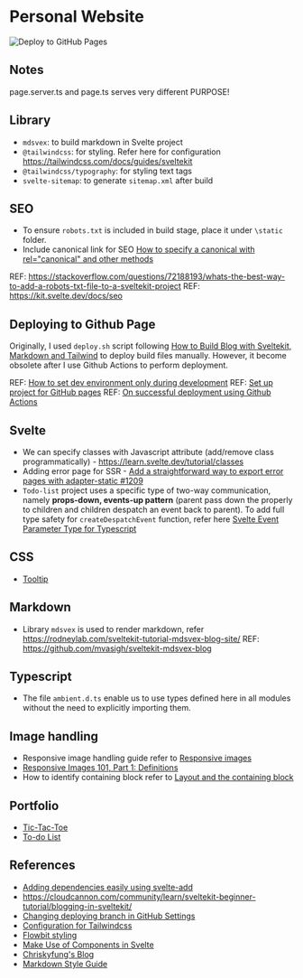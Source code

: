 # Personal Website

![Deploy to GitHub Pages](https://github.com/KianYang-Lee/kianyang-lee.github.io/actions/workflows/deploy.yml/badge.svg)

## Notes
page.server.ts and page.ts serves very different PURPOSE!

## Library
- `mdsvex`: to build markdown in Svelte project
- `@tailwindcss`: for styling. Refer here for configuration https://tailwindcss.com/docs/guides/sveltekit
- `@tailwindcss/typography`: for styling text tags
- `svelte-sitemap`: to generate `sitemap.xml` after build

## SEO
- To ensure `robots.txt` is included in build stage, place it under `\static` folder.
- Include canonical link for SEO [How to specify a canonical with rel="canonical" and other methods
](https://developers.google.com/search/docs/crawling-indexing/consolidate-duplicate-urls)

REF: https://stackoverflow.com/questions/72188193/whats-the-best-way-to-add-a-robots-txt-file-to-a-sveltekit-project
REF: https://kit.svelte.dev/docs/seo

## Deploying to Github Page
Originally, I used `deploy.sh` script following [How to Build Blog with Sveltekit, Markdown and Tailwind](https://gotofritz.net/blog/how-to-build-blog-with-sveltekit-markdown-tailwind) to deploy build files manually. However, it become obsolete after I use Github Actions to perform deployment.

REF: [How to set dev environment only during development](https://stackoverflow.com/questions/70339952/sveltekit-app-cannot-be-found-in-svelte-config-js)
REF: [Set up project for GitHub pages](https://kit.svelte.dev/docs/adapter-static)
REF: [On successful deployment using Github Actions](https://github.com/Penca53/my-portfolio/)

## Svelte
- We can specify classes with Javascript attribute (add/remove class programmatically) - https://learn.svelte.dev/tutorial/classes
- Adding error page for SSR - [Add a straightforward way to export error pages with adapter-static #1209](https://github.com/sveltejs/kit/issues/1209)
- `Todo-list` project uses a specific type of two-way communication, namely **props-down, events-up pattern** (parent pass down the properly to children and children despatch an event back to parent). To add full type safety for `createDespatchEvent` function, refer here [Svelte Event Parameter Type for Typescript](https://stackoverflow.com/questions/64087782/svelte-event-parameter-type-for-typescript)

## CSS
- [Tooltip](https://benborgers.com/posts/tailwind-tooltip)

## Markdown
- Library `mdsvex` is used to render markdown, refer https://rodneylab.com/sveltekit-tutorial-mdsvex-blog-site/
REF: https://github.com/mvasigh/sveltekit-mdsvex-blog

## Typescript
- The file `ambient.d.ts` enable us to use types defined here in all modules without the need to explicitly importing them.

## Image handling
- Responsive image handling guide refer to [Responsive images](https://developer.mozilla.org/en-US/docs/Learn/HTML/Multimedia_and_embedding/Responsive_images)
- [Responsive Images 101, Part 1: Definitions](https://cloudfour.com/thinks/responsive-images-101-definitions/)
- How to identify containing block refer to [Layout and the containing block](https://developer.mozilla.org/en-US/docs/Web/CSS/Containing_block#identifying_the_containing_block)

## Portfolio
- [Tic-Tac-Toe]()
- [To-do List](https://developer.mozilla.org/en-US/docs/Learn/Tools_and_testing/Client-side_JavaScript_frameworks/Svelte_Todo_list_beginning)
## References
- [Adding dependencies easily using svelte-add](https://github.com/svelte-add/svelte-add)
- https://cloudcannon.com/community/learn/sveltekit-beginner-tutorial/blogging-in-sveltekit/
- [Changing deploying branch in GitHub Settings](https://docs.github.com/en/pages/getting-started-with-github-pages/configuring-a-publishing-source-for-your-github-pages-site)
- [Configuration for Tailwindcss](https://tailwindcss.com/docs/guides/sveltekit)
- [Flowbit styling](https://flowbite.com/docs/components/footer/)
- [Make Use of Components in Svelte](https://developer.mozilla.org/en-US/docs/Learn/Tools_and_testing/Client-side_JavaScript_frameworks/Svelte_components)
- [Chriskyfung's Blog](https://chriskyfung.github.io)
- [Markdown Style Guide](https://www.markdownguide.org/basic-syntax/)